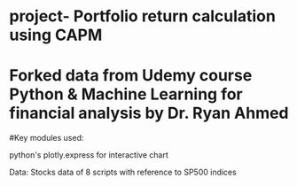 # project- Portfolio return calculation using CAPM

# Forked data from Udemy course Python & Machine Learning for financial analysis by Dr. Ryan Ahmed

#Key modules used:

python's plotly.express for interactive chart

Data: Stocks data of 8 scripts with reference to SP500 indices


